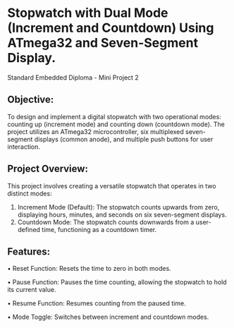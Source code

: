 # Stopwatch with Dual Mode (Increment and Countdown) Using ATmega32 and Seven-Segment Display.
Standard Embedded Diploma - Mini Project 2

## Objective:
To design and implement a digital stopwatch with two operational modes: counting up
(increment mode) and counting down (countdown mode). The project utilizes an ATmega32
microcontroller, six multiplexed seven-segment displays (common anode), and multiple push
buttons for user interaction.
## Project Overview:
This project involves creating a versatile stopwatch that operates in two distinct modes:
1. Increment Mode (Default): The stopwatch counts upwards from zero, displaying hours,
minutes, and seconds on six seven-segment displays.
2. Countdown Mode: The stopwatch counts downwards from a user-defined time,
functioning as a countdown timer.

## Features:
• Reset Function: Resets the time to zero in both modes.

• Pause Function: Pauses the time counting, allowing the stopwatch to hold its current
value.

• Resume Function: Resumes counting from the paused time.

• Mode Toggle: Switches between increment and countdown modes.

